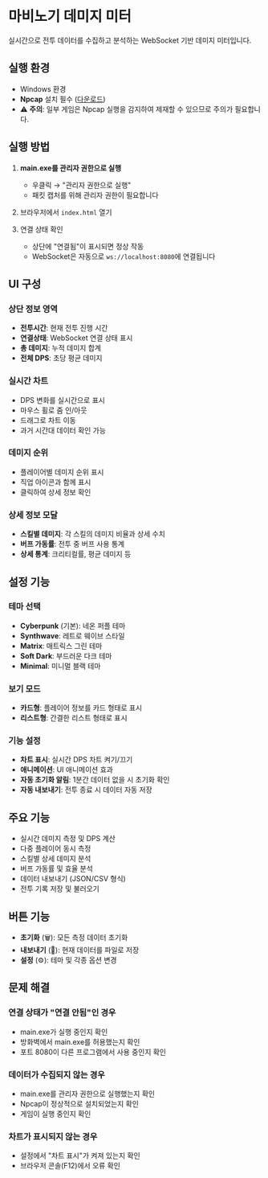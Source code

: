 # 마비노기 데미지 미터

실시간으로 전투 데이터를 수집하고 분석하는 WebSocket 기반 데미지 미터입니다.

## 실행 환경

- Windows 환경
- **Npcap** 설치 필수 ([다운로드](https://npcap.com/#download))
- ⚠️ **주의**: 일부 게임은 Npcap 실행을 감지하여 제재할 수 있으므로 주의가 필요합니다.

## 실행 방법

1. **main.exe를 관리자 권한으로 실행**
   - 우클릭 → "관리자 권한으로 실행"
   - 패킷 캡처를 위해 관리자 권한이 필요합니다

2. 브라우저에서 `index.html` 열기

3. 연결 상태 확인
   - 상단에 "연결됨"이 표시되면 정상 작동
   - WebSocket은 자동으로 `ws://localhost:8080`에 연결됩니다

## UI 구성

### 상단 정보 영역
- **전투시간**: 현재 전투 진행 시간
- **연결상태**: WebSocket 연결 상태 표시
- **총 데미지**: 누적 데미지 합계
- **전체 DPS**: 초당 평균 데미지

### 실시간 차트
- DPS 변화를 실시간으로 표시
- 마우스 휠로 줌 인/아웃
- 드래그로 차트 이동
- 과거 시간대 데이터 확인 가능

### 데미지 순위
- 플레이어별 데미지 순위 표시
- 직업 아이콘과 함께 표시
- 클릭하여 상세 정보 확인

### 상세 정보 모달
- **스킬별 데미지**: 각 스킬의 데미지 비율과 상세 수치
- **버프 가동률**: 전투 중 버프 사용 통계
- **상세 통계**: 크리티컬률, 평균 데미지 등

## 설정 기능

### 테마 선택
- **Cyberpunk** (기본): 네온 퍼플 테마
- **Synthwave**: 레트로 웨이브 스타일
- **Matrix**: 매트릭스 그린 테마
- **Soft Dark**: 부드러운 다크 테마
- **Minimal**: 미니멀 블랙 테마

### 보기 모드
- **카드형**: 플레이어 정보를 카드 형태로 표시
- **리스트형**: 간결한 리스트 형태로 표시

### 기능 설정
- **차트 표시**: 실시간 DPS 차트 켜기/끄기
- **애니메이션**: UI 애니메이션 효과
- **자동 초기화 알림**: 1분간 데이터 없을 시 초기화 확인
- **자동 내보내기**: 전투 종료 시 데이터 자동 저장

## 주요 기능

- 실시간 데미지 측정 및 DPS 계산
- 다중 플레이어 동시 측정
- 스킬별 상세 데미지 분석
- 버프 가동률 및 효율 분석
- 데이터 내보내기 (JSON/CSV 형식)
- 전투 기록 저장 및 불러오기

## 버튼 기능

- **초기화** (🗑️): 모든 측정 데이터 초기화
- **내보내기** (💾): 현재 데이터를 파일로 저장
- **설정** (⚙️): 테마 및 각종 옵션 변경

## 문제 해결

### 연결 상태가 "연결 안됨"인 경우
- main.exe가 실행 중인지 확인
- 방화벽에서 main.exe를 허용했는지 확인
- 포트 8080이 다른 프로그램에서 사용 중인지 확인

### 데이터가 수집되지 않는 경우
- main.exe를 관리자 권한으로 실행했는지 확인
- Npcap이 정상적으로 설치되었는지 확인
- 게임이 실행 중인지 확인

### 차트가 표시되지 않는 경우
- 설정에서 "차트 표시"가 켜져 있는지 확인
- 브라우저 콘솔(F12)에서 오류 확인